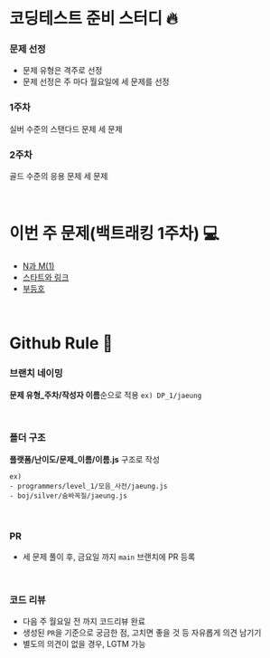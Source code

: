 # 코딩테스트 준비 스터디 🔥

### 문제 선정
- 문제 유형은 격주로 선정
- 문제 선정은 주 마다 월요일에 세 문제를 선정

### 1주차
실버 수준의 스탠다드 문제 세 문제
### 2주차
골드 수준의 응용 문제 세 문제


<br>

# 이번 주 문제(백트래킹 1주차) 💻
- [N과 M(1)](https://www.acmicpc.net/problem/15649)
- [스타트와 링크](https://www.acmicpc.net/problem/14889)
- [부등호](https://www.acmicpc.net/problem/2529)

<br>

# Github Rule 🚧
### 브랜치 네이밍

**문제 유형_주차/작성자 이름**순으로 적용 `ex) DP_1/jaeung`

<br>

### 폴더 구조

**플랫폼/난이도/문제_이름/이름.js** 구조로 작성

```
ex)
- programmers/level_1/모음_사전/jaeung.js
- boj/silver/숨바꼭질/jaeung.js
```

<br>

### PR
- 세 문제 풀이 후, 금요일 까지 `main` 브랜치에 PR 등록

<br>

### 코드 리뷰
- 다음 주 월요일 전 까지 코드리뷰 완료
- 생성된 `PR`을 기준으로 궁금한 점, 고치면 좋을 것 등 자유롭게 의견 남기기
- 별도의 의견이 없을 경우, LGTM 가능
